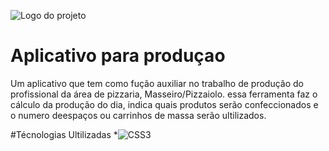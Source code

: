 ![Logo do projeto](https://github.com/andersonsouzacardoso/App-producao/blob/main/Logo/galaxy-s5.png)

# Aplicativo para produçao
Um aplicativo que tem como fução auxiliar no trabalho de produção do profissional da área de pizzaria, Masseiro/Pizzaiolo. essa ferramenta faz o cálculo da produção do dia, indica quais produtos serão confeccionados e o numero deespaços ou carrinhos de massa serão ultilizados.

#Técnologias Ultilizadas
*![CSS3](https://img.shields.io/badge/css3-%231572B6.svg?style=for-the-badge&logo=css3&logoColor=white)

